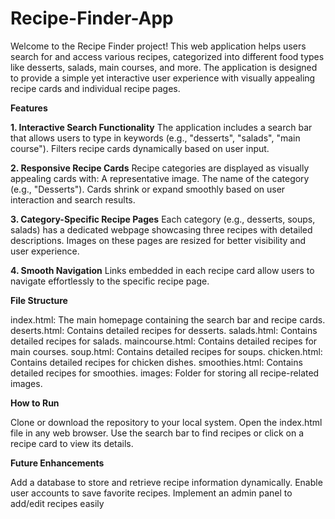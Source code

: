 # Recipe-Finder-App
Welcome to the Recipe Finder project! This web application helps users search for and access various recipes, categorized into different food types like desserts, salads, main courses, and more. The application is designed to provide a simple yet interactive user experience with visually appealing recipe cards and individual recipe pages.

**Features**

**1. Interactive Search Functionality**
The application includes a search bar that allows users to type in keywords (e.g., "desserts", "salads", "main course").
Filters recipe cards dynamically based on user input.

**2. Responsive Recipe Cards**
Recipe categories are displayed as visually appealing cards with:
A representative image.
The name of the category (e.g., "Desserts").
Cards shrink or expand smoothly based on user interaction and search results.

**3. Category-Specific Recipe Pages**
Each category (e.g., desserts, soups, salads) has a dedicated webpage showcasing three recipes with detailed descriptions.
Images on these pages are resized for better visibility and user experience.

**4. Smooth Navigation**
Links embedded in each recipe card allow users to navigate effortlessly to the specific recipe page.

**File Structure**

index.html: The main homepage containing the search bar and recipe cards.
deserts.html: Contains detailed recipes for desserts.
salads.html: Contains detailed recipes for salads.
maincourse.html: Contains detailed recipes for main courses.
soup.html: Contains detailed recipes for soups.
chicken.html: Contains detailed recipes for chicken dishes.
smoothies.html: Contains detailed recipes for smoothies.
images: Folder for storing all recipe-related images.

**How to Run**

Clone or download the repository to your local system.
Open the index.html file in any web browser.
Use the search bar to find recipes or click on a recipe card to view its details.

**Future Enhancements**

Add a database to store and retrieve recipe information dynamically.
Enable user accounts to save favorite recipes.
Implement an admin panel to add/edit recipes easily
